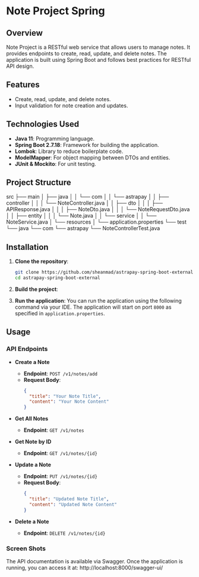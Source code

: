 # Note Project Spring

## Overview

Note Project is a RESTful web service that allows users to manage notes. It provides endpoints to create, read, update, and delete notes. The application is built using Spring Boot and follows best practices for RESTful API design.

## Features

- Create, read, update, and delete notes.
- Input validation for note creation and updates.

## Technologies Used

- **Java 11**: Programming language.
- **Spring Boot 2.7.18**: Framework for building the application.
- **Lombok**: Library to reduce boilerplate code.
- **ModelMapper**: For object mapping between DTOs and entities.
- **JUnit & Mockito**: For unit testing.

## Project Structure
src
├── main
│ ├── java
│ │ └── com
│ │ └── astrapay
│ │ ├── controller
│ │ │ └── NoteController.java
│ │ ├── dto
│ │ │ ├── APIResponse.java
│ │ │ ├── NoteDto.java
│ │ │ └── NoteRequestDto.java
│ │ ├── entity
│ │ │ └── Note.java
│ │ └── service
│ │ └── NoteService.java
│ └── resources
│ └── application.properties
└── test
└── java
└── com
└── astrapay
└── NoteControllerTest.java
## Installation

1. **Clone the repository**:
   ```bash
   git clone https://github.com/sheanmad/astrapay-spring-boot-external.git
   cd astrapay-spring-boot-external
   ```

2. **Build the project**:

3. **Run the application**:
   You can run the application using the following command via your IDE.
   The application will start on port `8000` as specified in `application.properties`.

## Usage

### API Endpoints

- **Create a Note**
  - **Endpoint**: `POST /v1/notes/add`
  - **Request Body**:
    ```json
    {
      "title": "Your Note Title",
      "content": "Your Note Content"
    }
    ```

- **Get All Notes**
  - **Endpoint**: `GET /v1/notes`

- **Get Note by ID**
  - **Endpoint**: `GET /v1/notes/{id}`

- **Update a Note**
  - **Endpoint**: `PUT /v1/notes/{id}`
  - **Request Body**:
    ```json
    {
      "title": "Updated Note Title",
      "content": "Updated Note Content"
    }
    ```

- **Delete a Note**
  - **Endpoint**: `DELETE /v1/notes/{id}`

### Screen Shots


The API documentation is available via Swagger. Once the application is running, you can access it at: http://localhost:8000/swagger-ui/
